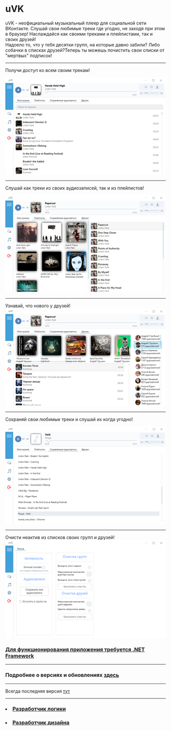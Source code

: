 # uVK
uVK - неофициальный музыкальный плеер для социальной сети ВКонтакте. Слушай свои любимые треки где угодно, не заходя при этом в браузер! Наслаждайся как своими треками и плейлистами, так и своих друзей! <br>
Надоело то, что у тебя десятки групп, на которые давно забили? Либо собачки в списках друзей?Теперь ты можешь почистить свои списки от "мертвых" подписок! 
<hr>
Получи доступ ко всем своим трекам!
<br>

![](./Screenshoots/main.png)
<hr>
Слушай как треки из своих аудиозаписей, так и из плейлистов!
<br>

![](./Screenshoots/playlists.png)
<hr>

Узнавай, что нового у друзей!
<br>
![](./Screenshoots/friends.png)
<hr>
Сохраняй свои любимые треки и слушай их когда угодно!
<br>

![](./Screenshoots/save.png)

<hr>

Очисти неактив из списков своих групп и друзей!
<br>
![](./Screenshoots/other.png)
<h3><a href="https://www.microsoft.com/ru-RU/download/details.aspx?id=17851">Для функционирования приложения требуется .NET Framework</a></h3>
<hr>
<h3> Подробнее о версиях и обновлениях <a href="https://github.com/h10ne/uVK/releases">здесь</a> </h3>
<hr>
Всегда последняя версия <a href="https://yadi.sk/d/FgqipHsfvga4Yg">тут</a>
<hr>
<h3><li><a href="https://github.com/h10ne">Разработчик логики</a></li></h3>
<h3><li><a href="https://github.com/dr0b99">Разработчик дизайна</a></li></h3>
